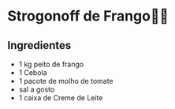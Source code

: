 # Strogonoff de Frango:man_cook:

## Ingredientes

 - 1 kg peito de frango
 - 1 Cebola
 - 1 pacote de molho de tomate
 - sal a gosto
 - 1 caixa de Creme de Leite

